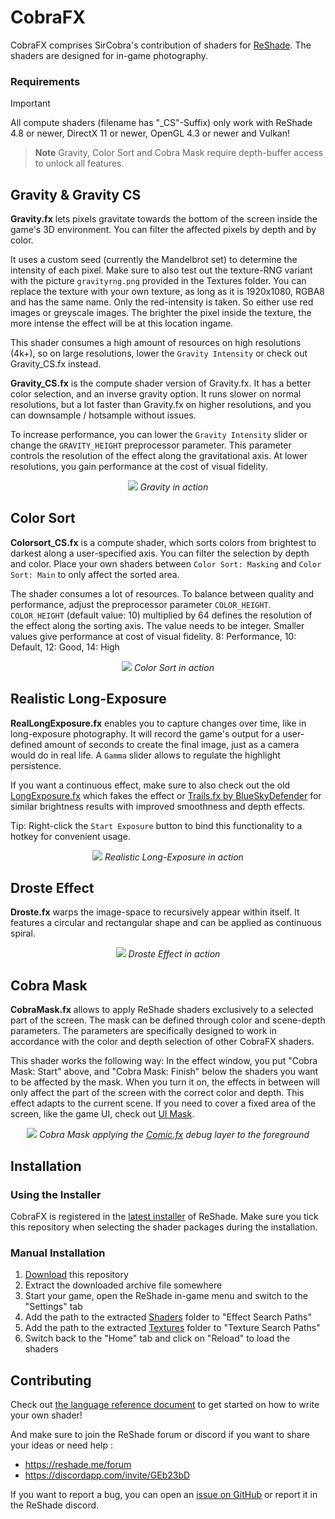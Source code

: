 # CobraFX


CobraFX comprises SirCobra's contribution of shaders for [ReShade](https://github.com/crosire/reshade). The shaders are designed for in-game photography.

### Requirements

>[!IMPORTANT]
>All compute shaders (filename has "_CS"-Suffix) only work with ReShade 4.8 or newer, DirectX 11 or newer, OpenGL 4.3 or newer and Vulkan!


>**Note**
>Gravity, Color Sort and Cobra Mask require depth-buffer access to unlock all features.

## Gravity & Gravity CS

**Gravity.fx** lets pixels gravitate towards the bottom of the screen inside the game's 3D environment. You can filter the affected pixels by depth and by color. 

It uses a custom seed (currently the Mandelbrot set) to determine the intensity of each pixel. Make sure to also test out the texture-RNG variant with the picture `gravityrng.png` provided in the Textures folder. You can replace the texture with your own texture, as long as it is 1920x1080, RGBA8 and has the same name. Only the red-intensity is taken. So either use red images or greyscale images. The brighter the pixel inside the texture, the more intense the effect will be at this location ingame.

This shader consumes a high amount of resources on high resolutions (4k+), so on large resolutions, lower the `Gravity Intensity` or check out Gravity_CS.fx instead.

**Gravity_CS.fx** is the compute shader version of Gravity.fx. It has a better color selection, and an inverse gravity option.
It runs slower on normal resolutions, but a lot faster than Gravity.fx on higher resolutions, and you can downsample / hotsample without issues.

To increase performance, you can lower the `Gravity Intensity` slider or change the `GRAVITY_HEIGHT` preprocessor parameter. This parameter controls the resolution of the effect along the gravitational axis. At lower resolutions, you gain performance at the cost of visual fidelity.

<p align="center"><img src="https://steamuserimages-a.akamaihd.net/ugc/2211891143717971238/788332FFE4A2D435226CC78DB0083018A79F1BCA/?imw=5000&imh=5000&ima=fit&impolicy=Letterbox&imcolor=%23000000&letterbox=false">
<i>Gravity in action</i></p>

## Color Sort

**Colorsort_CS.fx** is a compute shader, which sorts colors from brightest to darkest along a user-specified axis. You can filter the selection by depth and color. Place your own shaders between `Color Sort: Masking` and `Color Sort: Main` to only affect the sorted area.

The shader consumes a lot of resources. To balance between quality and performance,
adjust the preprocessor parameter `COLOR_HEIGHT`. `COLOR_HEIGHT` (default value: 10) multiplied by 64 defines the resolution of the effect along the sorting axis. The value needs to be integer. Smaller values give performance at cost of visual fidelity. 8: Performance, 10: Default, 12: Good, 14: High
<p align="center"><img src="https://steamuserimages-a.akamaihd.net/ugc/2211891143717969404/901098AE55686B343FE6A564ED207A82951C9CC0/?imw=5000&imh=5000&ima=fit&impolicy=Letterbox&imcolor=%23000000&letterbox=false">
<i>Color Sort in action</i></p>

## Realistic Long-Exposure

**RealLongExposure.fx** enables you to capture changes over time, like in long-exposure photography. It will record the game's output for a user-defined amount of seconds to create the final image, just as a camera would do in real life. A `Gamma` slider allows to regulate the highlight persistence.

If you want a continuous effect, make sure to also check out the old [LongExposure.fx](/Shaders/outdated/LongExposure.fx) which fakes the effect or [Trails.fx by BlueSkyDefender](https://github.com/BlueSkyDefender/AstrayFX/blob/master/Shaders/Trails.fx) for similar brightness results with improved smoothness and depth effects.

Tip: Right-click the `Start Exposure` button to bind this functionality to a hotkey for convenient usage.

<p align="center"><img src="https://cdn.discordapp.com/attachments/995429348637167646/1171151680616800276/The_Witcher_3_Screenshot_2023.11.06_-_19.17.50.63.png?ex=655ba2ff&is=65492dff&hm=6891ab57df21487f5132b96f928a287fdabbe14d37d866159b76ab9abeda81c0&">
<i>Realistic Long-Exposure in action</i></p>

## Droste Effect

**Droste.fx** warps the image-space to recursively appear within itself. It features a circular and rectangular shape and can be applied as continuous spiral.

<p align="center"><img src="https://steamuserimages-a.akamaihd.net/ugc/2211891143717972112/F25CFC9B4359AA8D5B22B7C28600535DEFAEB060/?imw=5000&imh=5000&ima=fit&impolicy=Letterbox&imcolor=%23000000&letterbox=false">
<i>Droste Effect in action</i></p>

## Cobra Mask

**CobraMask.fx** allows to apply ReShade shaders exclusively to a selected part of the screen. The mask can be defined through color and scene-depth parameters. The parameters are specifically designed to work in accordance with the color and depth selection of other CobraFX shaders. 

This shader works the following way: In the effect window, you put "Cobra Mask: Start" above, and "Cobra Mask: Finish" below the shaders you want to be affected by the mask. When you turn it on, the effects in between will only affect the part of the screen with the correct color and depth. This effect adapts to the current scene. If you need to cover a fixed area of the screen, like the game UI, check out [UI Mask](https://github.com/crosire/reshade-shaders/blob/slim/Shaders/UIMask.fx).


<p align="center"><img src="https://steamuserimages-a.akamaihd.net/ugc/2211891143717972938/5D512DCDB800A2A3AC3329238660685A5CC12E26/?imw=5000&imh=5000&ima=fit&impolicy=Letterbox&imcolor=%23000000&letterbox=false">
<i> Cobra Mask applying the <a href="https://github.com/Daodan317081/reshade-shaders">Comic.fx</a> debug layer to the foreground</i>
</p>

## Installation

### Using the Installer

CobraFX is registered in the [latest installer](https://reshade.me/#download) of ReShade. Make sure you tick this repository when selecting the shader packages during the installation.

### Manual Installation

1. [Download](https://github.com/LordKobra/CobraFX/archive/master.zip) this repository
2. Extract the downloaded archive file somewhere
3. Start your game, open the ReShade in-game menu and switch to the "Settings" tab
4. Add the path to the extracted [Shaders](/Shaders) folder to "Effect Search Paths"
5. Add the path to the extracted [Textures](/Textures) folder to "Texture Search Paths"
6. Switch back to the "Home" tab and click on "Reload" to load the shaders

## Contributing

Check out [the language reference document](REFERENCE.md) to get started on how to write your own shader!

And make sure to join the ReShade forum or discord if you want to share your ideas or need help :
 - https://reshade.me/forum
 - https://discordapp.com/invite/GEb23bD

If you want to report a bug, you can open an [issue on GitHub](https://github.com/LordKobra/CobraFX/issues) or report it in the ReShade discord.
